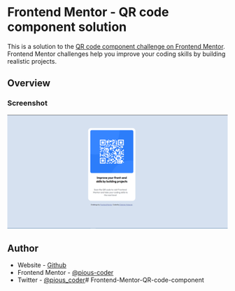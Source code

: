 # Frontend Mentor - QR code component solution

This is a solution to the [QR code component challenge on Frontend Mentor](https://www.frontendmentor.io/challenges/qr-code-component-iux_sIO_H). Frontend Mentor challenges help you improve your coding skills by building realistic projects. 

## Overview

### Screenshot

![](./screenshot.png)
## Author

- Website - [Github](https://github.com/Pious-coder)
- Frontend Mentor - [@pious-coder](https://www.frontendmentor.io/profile/pious-coder)
- Twitter - [@pious_coder](https://www.twitter.com/pious_coder)# Frontend-Mentor-QR-code-component
